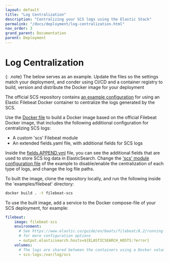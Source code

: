 ```yaml
---
layout: default
title: "Log Centralization"
description: "Centralizing your SCS logs using the Elastic Stack"
permalink: "/docs/deployment/log-centralization.html"
nav_order: 3
grand_parent: Documentation
parent: Deployment
---
```

# Log Centralization

{: .note}
The below serves as an example. Update the files so the settings match your
deployment, and conder using CI/CD and a container registry to build, version
and distribute the Docker image for your deployment

The official SCS repository contains
[an example configuration](https://github.com/Tom-Brouwer/simple-configuration-server/tree/master/examples/filebeat) for using an Elastic Filebeat Docker container to
centralize the logs generated by the SCS.

Use the [Docker file](https://github.com/Tom-Brouwer/simple-configuration-server/blob/master/examples/filebeat/dockerfile)
to build a Docker image based on the official Filebeat Docker image, that
includes the following additional configuration for centralizing SCS logs:
* A custom 'scs' Filebeat module
* An extended fields.yaml file, with additional fields for SCS logs

Inside the [fields.APPEND.yml](https://github.com/Tom-Brouwer/simple-configuration-server/blob/master/examples/filebeat/fields.APPEND.yml)
file, you can see the additional fields that are used to store SCS log data in
ElasticSearch. Change the ['scs' module configuration file](https://github.com/Tom-Brouwer/simple-configuration-server/blob/master/examples/filebeat/modules.d/scs.yml)
of the example to disable/enable the centralization of each type of logs, and
change the log file paths.

To built the image, clone the repository locally, and run the following inside
the 'examples/filebeat' directory:
```bash
docker build . -t filebeat-scs
```

To use the built image, add a service to the Docker compose-file of your SCS
deployment, for example:
```yaml
filebeat:
    image: filebeat-scs
    environment:
      # See https://www.elastic.co/guide/en/beats/filebeat/8.2/running-on-docker.html
      # for more configuration options
      - output.elasticsearch.hosts=${ELASTICSEARCH_HOSTS:?error}
    volumes:
      # The logs are shared between the containers using a Docker volume
      - scs-logs:/var/log/scs
```
